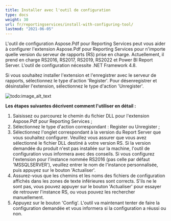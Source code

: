 ```yaml
---
title: Installer avec l'outil de configuration
type: docs
weight: 30
url: fr/reportingservices/install-with-configuring-tool/
lastmod: "2021-06-05"
---
```


L'outil de configuration Aspose.Pdf pour Reporting Services peut vous aider à configurer l'extension Aspose.Pdf pour Reporting Services pour n'importe quelle version du serveur de rapports (RS) prise en charge. Actuellement, il prend en charge RS2016, RS2017, RS2019, RS2022 et Power BI Report Server. L'outil de configuration nécessite .NET Framework 4.8.

Si vous souhaitez installer l'extension et l'enregistrer avec le serveur de rapports, sélectionnez le type d'action 'Register'. Pour désenregistrer et désinstaller l'extension, sélectionnez le type d'action 'Unregister'.

![todo:image_alt_text](install-with-configuring-tool_1.png)

**Les étapes suivantes décrivent comment l'utiliser en détail :**

1. Saisissez ou parcourez le chemin du fichier DLL pour l'extension Aspose.Pdf pour Reporting Services ;
1. Sélectionnez le type d'action correspondant : Register ou Unregister ;
1. Sélectionnez l'onglet correspondant à la version du Report Server que vous souhaitez configurer. Veuillez vous assurer que vous avez sélectionné le fichier DLL destiné à votre version RS. Si la version demandée du produit n'est pas installée sur la machine, l'outil de configuration vous informera avec des conseils. Si vous configurez l'extension pour l'instance nommée RS2016 (pas celle par défaut 'MSSQLSERVER'), veuillez entrer le nom de l'instance personnalisée, puis appuyez sur le bouton 'Actualiser'.
1. Assurez-vous que les chemins et les noms des fichiers de configuration affichés dans les zones de texte inférieures sont corrects. S'ils ne le sont pas, vous pouvez appuyer sur le bouton 'Actualiser' pour essayer de retrouver l'instance RS, ou vous pouvez les rechercher manuellement.
1. Appuyez sur le bouton 'Config'. L'outil va maintenant tenter de faire la configuration demandée et vous informera si la configuration a réussi ou non.